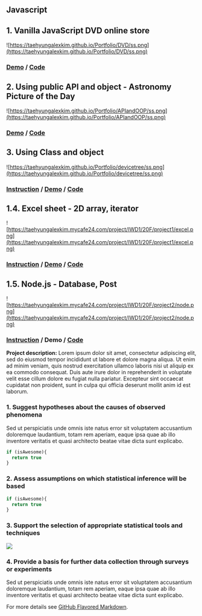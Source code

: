 ## Javascript

## 1. Vanilla JavaScript DVD online store

![https://taehyungalexkim.github.io/Portfolio/DVD/ss.png](https://taehyungalexkim.github.io/Portfolio/DVD/ss.png)

### [Demo](https://taehyungalexkim.github.io/Portfolio/DVD/) / [Code](https://taehyungalexkim.github.io/Portfolio/DVD/Taehyung_Final%20Project.zip)

## 2. Using public API and object - Astronomy Picture of the Day

![https://taehyungalexkim.github.io/Portfolio/APIandOOP/ss.png](https://taehyungalexkim.github.io/Portfolio/APIandOOP/ss.png)

### [Demo](https://taehyungalexkim.github.io/Portfolio/APIandOOP/) / [Code](https://taehyungalexkim.github.io/Portfolio/APIandOOP/Taehyung_S20_Project_01.zip)

## 3. Using Class and object

![https://taehyungalexkim.github.io/Portfolio/devicetree/ss.png](https://taehyungalexkim.github.io/Portfolio/devicetree/ss.png)

### [Instruction](https://taehyungalexkim.github.io/Portfolio/devicetree/Project2_Device_Tree_Summer_2020.pdf) / [Demo](https://taehyungalexkim.github.io/Portfolio/devicetree/Taehyung_Project2.html) / [Code](https://taehyungalexkim.github.io/Portfolio/devicetree/Project02.zip)

## 1.4. Excel sheet - 2D array, iterator
![https://taehyungalexkim.mycafe24.com/project/IWD1/20F/project1/excel.png](https://taehyungalexkim.mycafe24.com/project/IWD1/20F/project1/excel.png)

### [Instruction](https://taehyungalexkim.mycafe24.com/project/IWD1/20F/project1/INFO3144) / [Demo](https://taehyungalexkim.mycafe24.com/project/IWD1/20F/project1/) / [Code](https://taehyungalexkim.mycafe24.com/project/IWD1/20F/project1/Taehyung_Project1.zip)


## 1.5. Node.js - Database, Post
![https://taehyungalexkim.mycafe24.com/project/IWD1/20F/project2/node.png](https://taehyungalexkim.mycafe24.com/project/IWD1/20F/project2/node.png)

### [Instruction](https://taehyungalexkim.mycafe24.com/project/IWD1/20F/project2/INFO3144_Customers_Form_2020.pdf) / Demo / [Code](https://taehyungalexkim.mycafe24.com/project/IWD1/20F/project2/Taehyung_Project2.zip)


**Project description:** Lorem ipsum dolor sit amet, consectetur adipiscing elit, sed do eiusmod tempor incididunt ut labore et dolore magna aliqua. Ut enim ad minim veniam, quis nostrud exercitation ullamco laboris nisi ut aliquip ex ea commodo consequat. Duis aute irure dolor in reprehenderit in voluptate velit esse cillum dolore eu fugiat nulla pariatur. Excepteur sint occaecat cupidatat non proident, sunt in culpa qui officia deserunt mollit anim id est laborum.

### 1. Suggest hypotheses about the causes of observed phenomena

Sed ut perspiciatis unde omnis iste natus error sit voluptatem accusantium doloremque laudantium, totam rem aperiam, eaque ipsa quae ab illo inventore veritatis et quasi architecto beatae vitae dicta sunt explicabo. 

```javascript
if (isAwesome){
  return true
}
```

### 2. Assess assumptions on which statistical inference will be based

```javascript
if (isAwesome){
  return true
}
```

### 3. Support the selection of appropriate statistical tools and techniques

<img src="images/dummy_thumbnail.jpg?raw=true"/>

### 4. Provide a basis for further data collection through surveys or experiments

Sed ut perspiciatis unde omnis iste natus error sit voluptatem accusantium doloremque laudantium, totam rem aperiam, eaque ipsa quae ab illo inventore veritatis et quasi architecto beatae vitae dicta sunt explicabo. 

For more details see [GitHub Flavored Markdown](https://guides.github.com/features/mastering-markdown/).
